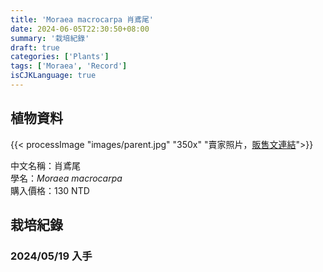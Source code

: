 ```yaml
---
title: 'Moraea macrocarpa 肖鳶尾'
date: 2024-06-05T22:30:50+08:00
summary: '栽培紀錄'
draft: true
categories: ['Plants']
tags: ['Moraea', 'Record']
isCJKLanguage: true
---
```


## 植物資料

{{< processImage "images/parent.jpg" "350x" "賣家照片，[販售文連結](https://www.facebook.com/groups/TWCSSWAPPER/permalink/8600392526644003/)">}}

中文名稱：肖鳶尾  
學名：*Moraea macrocarpa*  
購入價格：130 NTD  

## 栽培紀錄

### 2024/05/19 入手
